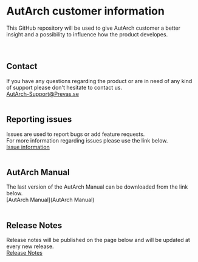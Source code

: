 # AutArch customer information
This GitHub repository will be used to give AutArch customer a better insight and a possibility to influence how the product developes.
<br/>
<br/>
<br/>
## Contact
If you have any questions regarding the product or are in need of any kind of support please don't hesitate to contact us.  
[AutArch-Support@Prevas.se](mailto:AutArch-Support@Prevas.se)
<br/>
<br/>
## Reporting issues
Issues are used to report bugs or add feature requests.  
For more information regarding issues please use the link below.  
[Issue information](IssueInformation)
<br/>
<br/>
## AutArch Manual
The last version of the AutArch Manual can be downloaded from the link below.  
[AutArch Manual](AutArch Manual)
<br/>
<br/>
## Release Notes
Release notes will be published on the page below and will be updated at every new release.  
[Release Notes](ReleaseNotes)
